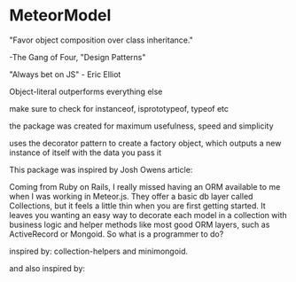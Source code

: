 # MeteorModel


"Favor object composition over class inheritance."

-The Gang of Four, "Design Patterns"


"Always bet on JS" - Eric Elliot

Object-literal outperforms everything else

make sure to check for instanceof, isprototypeof, typeof etc


the package was created for maximum usefulness, speed and simplicity

uses the decorator pattern to create a factory object, which outputs a new instance of itself with the data you pass it


This package was inspired by Josh Owens article:

Coming from Ruby on Rails, I really missed having an ORM available to me when I was working in Meteor.js. They offer a basic db layer called Collections, but it feels a little thin when you are first getting started. It leaves you wanting an easy way to decorate each model in a collection with business logic and helper methods like most good ORM layers, such as ActiveRecord or Mongoid. So what is a programmer to do?

inspired by: collection-helpers and minimongoid.

and also inspired by:

